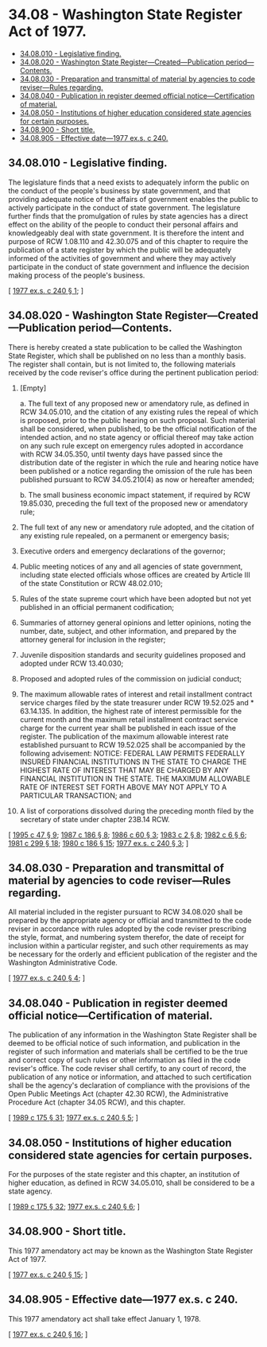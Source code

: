 # 34.08 - Washington State Register Act of 1977.
* [34.08.010 - Legislative finding.](#3408010---legislative-finding)
* [34.08.020 - Washington State Register—Created—Publication period—Contents.](#3408020---washington-state-registercreatedpublication-periodcontents)
* [34.08.030 - Preparation and transmittal of material by agencies to code reviser—Rules regarding.](#3408030---preparation-and-transmittal-of-material-by-agencies-to-code-reviserrules-regarding)
* [34.08.040 - Publication in register deemed official notice—Certification of material.](#3408040---publication-in-register-deemed-official-noticecertification-of-material)
* [34.08.050 - Institutions of higher education considered state agencies for certain purposes.](#3408050---institutions-of-higher-education-considered-state-agencies-for-certain-purposes)
* [34.08.900 - Short title.](#3408900---short-title)
* [34.08.905 - Effective date—1977 ex.s. c 240.](#3408905---effective-date1977-exs-c-240)
## 34.08.010 - Legislative finding.
The legislature finds that a need exists to adequately inform the public on the conduct of the people's business by state government, and that providing adequate notice of the affairs of government enables the public to actively participate in the conduct of state government. The legislature further finds that the promulgation of rules by state agencies has a direct effect on the ability of the people to conduct their personal affairs and knowledgeably deal with state government. It is therefore the intent and purpose of RCW 1.08.110 and 42.30.075 and of this chapter to require the publication of a state register by which the public will be adequately informed of the activities of government and where they may actively participate in the conduct of state government and influence the decision making process of the people's business.

\[ [1977 ex.s. c 240 § 1](https://leg.wa.gov/CodeReviser/documents/sessionlaw/1977ex1c240.pdf?cite=1977%20ex.s.%20c%20240%20§%201); \]

## 34.08.020 - Washington State Register—Created—Publication period—Contents.
There is hereby created a state publication to be called the Washington State Register, which shall be published on no less than a monthly basis. The register shall contain, but is not limited to, the following materials received by the code reviser's office during the pertinent publication period:

1. [Empty]

   a. The full text of any proposed new or amendatory rule, as defined in RCW 34.05.010, and the citation of any existing rules the repeal of which is proposed, prior to the public hearing on such proposal. Such material shall be considered, when published, to be the official notification of the intended action, and no state agency or official thereof may take action on any such rule except on emergency rules adopted in accordance with RCW 34.05.350, until twenty days have passed since the distribution date of the register in which the rule and hearing notice have been published or a notice regarding the omission of the rule has been published pursuant to RCW 34.05.210(4) as now or hereafter amended;

   b. The small business economic impact statement, if required by RCW 19.85.030, preceding the full text of the proposed new or amendatory rule;

2. The full text of any new or amendatory rule adopted, and the citation of any existing rule repealed, on a permanent or emergency basis;

3. Executive orders and emergency declarations of the governor;

4. Public meeting notices of any and all agencies of state government, including state elected officials whose offices are created by Article III of the state Constitution or RCW 48.02.010;

5. Rules of the state supreme court which have been adopted but not yet published in an official permanent codification;

6. Summaries of attorney general opinions and letter opinions, noting the number, date, subject, and other information, and prepared by the attorney general for inclusion in the register;

7. Juvenile disposition standards and security guidelines proposed and adopted under RCW 13.40.030;

8. Proposed and adopted rules of the commission on judicial conduct;

9. The maximum allowable rates of interest and retail installment contract service charges filed by the state treasurer under RCW 19.52.025 and * 63.14.135. In addition, the highest rate of interest permissible for the current month and the maximum retail installment contract service charge for the current year shall be published in each issue of the register. The publication of the maximum allowable interest rate established pursuant to RCW 19.52.025 shall be accompanied by the following advisement: NOTICE: FEDERAL LAW PERMITS FEDERALLY INSURED FINANCIAL INSTITUTIONS IN THE STATE TO CHARGE THE HIGHEST RATE OF INTEREST THAT MAY BE CHARGED BY ANY FINANCIAL INSTITUTION IN THE STATE. THE MAXIMUM ALLOWABLE RATE OF INTEREST SET FORTH ABOVE MAY NOT APPLY TO A PARTICULAR TRANSACTION; and

10. A list of corporations dissolved during the preceding month filed by the secretary of state under chapter 23B.14 RCW.

\[ [1995 c 47 § 9](https://lawfilesext.leg.wa.gov/biennium/1995-96/Pdf/Bills/Session%20Laws/Senate/5334-S.SL.pdf?cite=1995%20c%2047%20§%209); [1987 c 186 § 8](https://leg.wa.gov/CodeReviser/documents/sessionlaw/1987c186.pdf?cite=1987%20c%20186%20§%208); [1986 c 60 § 3](https://leg.wa.gov/CodeReviser/documents/sessionlaw/1986c60.pdf?cite=1986%20c%2060%20§%203); [1983 c 2 § 8](https://leg.wa.gov/CodeReviser/documents/sessionlaw/1983c2.pdf?cite=1983%20c%202%20§%208); [1982 c 6 § 6](https://leg.wa.gov/CodeReviser/documents/sessionlaw/1982c6.pdf?cite=1982%20c%206%20§%206); [1981 c 299 § 18](https://leg.wa.gov/CodeReviser/documents/sessionlaw/1981c299.pdf?cite=1981%20c%20299%20§%2018); [1980 c 186 § 15](https://leg.wa.gov/CodeReviser/documents/sessionlaw/1980c186.pdf?cite=1980%20c%20186%20§%2015); [1977 ex.s. c 240 § 3](https://leg.wa.gov/CodeReviser/documents/sessionlaw/1977ex1c240.pdf?cite=1977%20ex.s.%20c%20240%20§%203); \]

## 34.08.030 - Preparation and transmittal of material by agencies to code reviser—Rules regarding.
All material included in the register pursuant to RCW 34.08.020 shall be prepared by the appropriate agency or official and transmitted to the code reviser in accordance with rules adopted by the code reviser prescribing the style, format, and numbering system therefor, the date of receipt for inclusion within a particular register, and such other requirements as may be necessary for the orderly and efficient publication of the register and the Washington Administrative Code.

\[ [1977 ex.s. c 240 § 4](https://leg.wa.gov/CodeReviser/documents/sessionlaw/1977ex1c240.pdf?cite=1977%20ex.s.%20c%20240%20§%204); \]

## 34.08.040 - Publication in register deemed official notice—Certification of material.
The publication of any information in the Washington State Register shall be deemed to be official notice of such information, and publication in the register of such information and materials shall be certified to be the true and correct copy of such rules or other information as filed in the code reviser's office. The code reviser shall certify, to any court of record, the publication of any notice or information, and attached to such certification shall be the agency's declaration of compliance with the provisions of the Open Public Meetings Act (chapter 42.30 RCW), the Administrative Procedure Act (chapter 34.05 RCW), and this chapter.

\[ [1989 c 175 § 31](https://leg.wa.gov/CodeReviser/documents/sessionlaw/1989c175.pdf?cite=1989%20c%20175%20§%2031); [1977 ex.s. c 240 § 5](https://leg.wa.gov/CodeReviser/documents/sessionlaw/1977ex1c240.pdf?cite=1977%20ex.s.%20c%20240%20§%205); \]

## 34.08.050 - Institutions of higher education considered state agencies for certain purposes.
For the purposes of the state register and this chapter, an institution of higher education, as defined in RCW 34.05.010, shall be considered to be a state agency.

\[ [1989 c 175 § 32](https://leg.wa.gov/CodeReviser/documents/sessionlaw/1989c175.pdf?cite=1989%20c%20175%20§%2032); [1977 ex.s. c 240 § 6](https://leg.wa.gov/CodeReviser/documents/sessionlaw/1977ex1c240.pdf?cite=1977%20ex.s.%20c%20240%20§%206); \]

## 34.08.900 - Short title.
This 1977 amendatory act may be known as the Washington State Register Act of 1977.

\[ [1977 ex.s. c 240 § 15](https://leg.wa.gov/CodeReviser/documents/sessionlaw/1977ex1c240.pdf?cite=1977%20ex.s.%20c%20240%20§%2015); \]

## 34.08.905 - Effective date—1977 ex.s. c 240.
This 1977 amendatory act shall take effect January 1, 1978.

\[ [1977 ex.s. c 240 § 16](https://leg.wa.gov/CodeReviser/documents/sessionlaw/1977ex1c240.pdf?cite=1977%20ex.s.%20c%20240%20§%2016); \]

